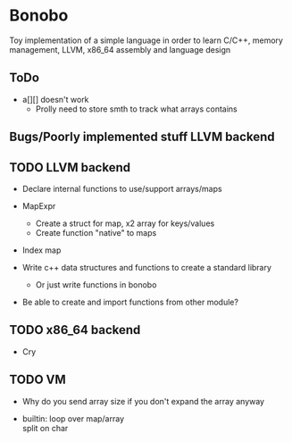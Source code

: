 # Bonobo

Toy implementation of a simple language in order to learn C/C++, memory management, LLVM, x86_64 assembly and language design

## ToDo

* a[][] doesn't work
    * Prolly need to store smth to track what arrays contains

## Bugs/Poorly implemented stuff LLVM backend

## TODO LLVM backend

* Declare internal functions to use/support arrays/maps

* MapExpr
    * Create a struct for map, x2 array for keys/values
    * Create function "native" to maps

* Index map 

* Write c++ data structures and functions to create a standard library
    * Or just write functions in bonobo

* Be able to create and import functions from other module?


## TODO x86_64 backend

* Cry


## TODO VM 

* Why do you send array size if you don't expand the array anyway

* builtin:
    loop over map/array    
    split on char

